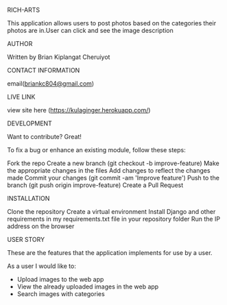RICH-ARTS

This application allows users to post photos based on the categories their photos are in.User can click and see the image description

AUTHOR

Written by Brian Kiplangat Cheruiyot

CONTACT INFORMATION

email(briankc804@gmail.com)

LIVE LINK

view site here (https://kulaginger.herokuapp.com/)

DEVELOPMENT

Want to contribute? Great!

To fix a bug or enhance an existing module, follow these steps:

Fork the repo
Create a new branch (git checkout -b improve-feature)
Make the appropriate changes in the files
Add changes to reflect the changes made
Commit your changes (git commit -am 'Improve feature')
Push to the branch (git push origin improve-feature)
Create a Pull Request

INSTALLATION

Clone the repository
Create a virtual environment
Install Django and other requirements in my requirements.txt file in your repository folder
Run the IP address on the browser

USER STORY

These are the features that the application implements for use by a user.

As a user I would like to:

- Upload images to the web app
- View the already uploaded images in the web app
- Search images with categories
  

